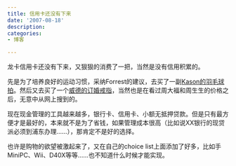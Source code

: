 ```yaml
---
title: 信用卡还没有下来
date: '2007-08-18'
description:
categories:
- 博客

---
```


龙卡信用卡还没有下来，又狠狠的消费了一把，当然是没有信用积累的。

先是为了培养良好的运动习惯，采纳Forrest的建议，去买了一副[Kason的羽毛球拍](http://auction1.taobao.com/auction/0/item_detail-0db2-e696a7ee2757da3aa8fa2feb095d7eb4.jhtml)。然后又去买了一个[威德的订婚戒指](http://www.weddiamond.com/)，当然也是在看过周大福和周生生的价格之后，无意中从网上搜到的。

现在现金管理的工具越来越多，银行卡、信用卡、小额无抵押贷款。但是只有最方便才是最好的，本来就不是为了省钱，如果管理成本很高（比如说XX银行的现贷派必须到浦东办理……），那肯定不是好的选择。

也许是购物的欲望被激起来了，又在自己的choice list上面添加了好多，比如手MiniPC、Wii、D40X等等……也不知道什么时候才能实现。